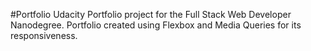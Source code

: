 #Portfolio
Udacity Portfolio project for the Full Stack Web Developer Nanodegree. 
Portfolio created using Flexbox and Media Queries for its responsiveness.

